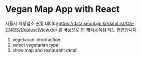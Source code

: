 # Vegan Map App with React

서울시 지정업소 현황 데이터(https://data.seoul.go.kr/dataList/OA-2741/S/1/datasetView.do) 를 바탕으로 한 채식음식점 지도 웹앱입니다

1. vegetarian introduction
2. select vegetarian type
3. show map and restaurant detail
